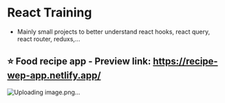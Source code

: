 ﻿ # React Training 

- Mainly small projects to better understand react hooks, react query, react router, reduxs,... 

## ⭐ Food recipe app - Preview link: https://recipe-wep-app.netlify.app/

![Uploading image.png…]()

